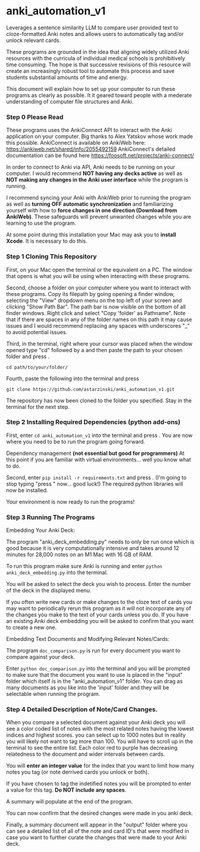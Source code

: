 # anki_automation_v1
Leverages a sentence similarity LLM to compare user provided text to cloze-formatted Anki notes and allows users to automatically tag and/or unlock relevant cards.

These programs are grounded in the idea that aligning widely utilized Anki resources with the curricula of individual medical schools is prohibitively time consuming. The hope is that successive revisions of this resource will create an increasingly robust tool to automate this process and save students substantial amounts of time and energy.

This document will explain how to set up your computer to run these programs as clearly as possible. It it geared toward people with a mederate understanding of computer file structures and Anki.

### Step 0 Please Read

These programs uses the AnkiConnect API to interact with the Anki application on your computer. Big thanks to Alex Yatskov whose work made this possible.
AnkiConnect is available on AnkiWeb here: https://ankiweb.net/shared/info/2055492159 
AnkiConnect's detailed documentation can be found here https://foosoft.net/projects/anki-connect/

In order to connect to Anki via API, Anki needs to be running on your computer. I would recommend **NOT having any decks active** as well as **NOT making any changes in the Anki user interface** while the program is running.

I recommend syncing your Anki with AnkiWeb prior to running the program as well as **turning OFF automatic synchronization** and familiarizing yourself with how to **force changes in one direction (Download from AnkiWeb)**. These safeguards will prevent unwanted changes while you are learning to use the program.

At some point during this installation your Mac may ask you to **install Xcode**. It is necessary to do this.

### Step 1 Cloning This Repository

First, on your Mac open the terminal or the equivalent on a PC. The window that opens is what you will be using when interacting with these programs.

Second, choose a folder on your computer where you want to interact with these programs. Copy its filepath by going opening a finder window, selecting the "View" dropdown menu on the top left of your screen and clicking "Show Path Bar". The path bar is now visible on the bottom of all finder windows. Right click and select "Copy 'folder' as Pathname". Note that if there are spaces in any of the folder names on this path it may cause issues and I would recommend replacing any spaces with underscores "_" to avoid potential issues.

Third, in the terminal, right where your cursor was placed when the window opened type "cd" followed by a <space> and then paste the path to your chosen folder and press <return>.

`cd path/to/your/folder/`

Fourth, paste the following into the terminal and press <return>

`git clone https://github.com/astarzinski/anki_automation_v1.git`

The repository has now been cloned to the folder you specified. Stay in the terminal for the next step.

### Step 2 Installing Required Dependencies (python add-ons)

First, enter `cd anki_automation_v1` into the terminal and press <return>. You are now where you need to be to run the program going forward.

Dependency management **(not essential but good for programmers)** At this point if you are familiar with virtual environments... well you know what to do.

Second, enter `pip install -r requirements.txt` and press <return>. (I'm going to stop typing "press <return>" now... good luck!) The required python libraries will now be installed.

Your environment is now ready to run the programs!

### Step 3 Running The Programs

Embedding Your Anki Deck:

The program "anki_deck_embedding.py" needs to only be run once which is good because it is very computationally intensive and takes around 12 minutes for 28,000 notes on an M1 Mac with 16 GB of RAM.

To run this program make sure Anki is running and enter `python anki_deck_embedding.py` into the terminal.

You will be asked to select the deck you wish to process. Enter the number of the deck in the displayed menu.

If you often write new cards or make changes to the cloze text of cards you may want to periodically rerun this program as it will not incorporate any of the changes you make to the text of your cards unless you do. If you have an existing Anki deck embedding you will be asked to confirm that you want to create a new one.

Embedding Text Documents and Modifying Relevant Notes/Cards:

The program `doc_comparison.py` is run for every document you want to compare against your deck.

Enter `python doc_comparison.py` into the terminal and you will be prompted to make sure that the document you want to use is placed in the "input" folder which itself is in the "anki_automation_v1" folder. You can drag as many documents as you like into the 'input' folder and they will be selectable when running the program.

### Step 4 Detailed Description of Note/Card Changes.

When you compare a selected document against your Anki deck you will see a color coded list of notes with the most related notes having the lowest indices and highest scores. you can select up to 1000 notes but in reality you will likely not want to tag more than 100. You will have to scroll up in the terminal to see the entire list. Each color red to purple has decreasing relatedness to the document and wider intervals between cards.

You will **enter an integer value** for the index that you want to limit how many notes you tag (or note derrived cards you unlock or both).

If you have chosen to tag the indetified notes you will be prompted to enter a value for this tag. **Do NOT include any spaces**.

A summary will populate at the end of the program.

You can now confirm that the desired changes were made in you anki deck.

Finally, a summary document will appear in the "output" folder where you can see a detailed list of all of the note and card ID's that were modified in case you want to further curate the changes that were made to your Anki deck.
